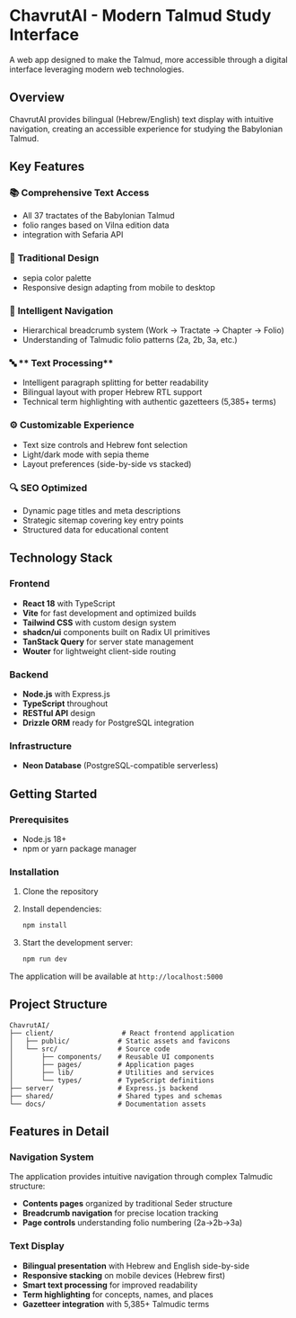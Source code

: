 # ChavrutAI - Modern Talmud Study Interface

A web app designed to make the Talmud, more accessible through a digital interface leveraging modern web technologies.

## Overview

ChavrutAI provides bilingual (Hebrew/English) text display with intuitive navigation, creating an accessible experience for studying the Babylonian Talmud. 

## Key Features

### 📚 **Comprehensive Text Access**
- All 37 tractates of the Babylonian Talmud
-  folio ranges based on Vilna edition data
-  integration with Sefaria API 

### 🎨 **Traditional Design**
- sepia color palette
- Responsive design adapting from mobile to desktop

### 🧭 **Intelligent Navigation**
- Hierarchical breadcrumb system (Work → Tractate → Chapter → Folio)
- Understanding of Talmudic folio patterns (2a, 2b, 3a, etc.)

### 🔤 ** Text Processing**
- Intelligent paragraph splitting for better readability
- Bilingual layout with proper Hebrew RTL support
- Technical term highlighting with authentic gazetteers (5,385+ terms)

### ⚙️ **Customizable Experience**
- Text size controls and Hebrew font selection
- Light/dark mode with sepia theme
- Layout preferences (side-by-side vs stacked)

### 🔍 **SEO Optimized**
- Dynamic page titles and meta descriptions
- Strategic sitemap covering key entry points
- Structured data for educational content

## Technology Stack

### Frontend
- **React 18** with TypeScript
- **Vite** for fast development and optimized builds
- **Tailwind CSS** with custom design system
- **shadcn/ui** components built on Radix UI primitives
- **TanStack Query** for server state management
- **Wouter** for lightweight client-side routing

### Backend
- **Node.js** with Express.js
- **TypeScript** throughout
- **RESTful API** design
- **Drizzle ORM** ready for PostgreSQL integration

### Infrastructure
- **Neon Database** (PostgreSQL-compatible serverless)

## Getting Started

### Prerequisites
- Node.js 18+ 
- npm or yarn package manager

### Installation

1. Clone the repository
2. Install dependencies:
   ```bash
   npm install
   ```

3. Start the development server:
   ```bash
   npm run dev
   ```

The application will be available at `http://localhost:5000`

## Project Structure

```
ChavrutAI/
├── client/                 # React frontend application
│   ├── public/            # Static assets and favicons
│   └── src/               # Source code
│       ├── components/    # Reusable UI components
│       ├── pages/         # Application pages
│       ├── lib/           # Utilities and services
│       └── types/         # TypeScript definitions
├── server/                # Express.js backend
├── shared/                # Shared types and schemas
└── docs/                  # Documentation assets
```

## Features in Detail

### Navigation System
The application provides intuitive navigation through complex Talmudic structure:
- **Contents pages** organized by traditional Seder structure
- **Breadcrumb navigation** for precise location tracking
- **Page controls** understanding folio numbering (2a→2b→3a)

### Text Display
- **Bilingual presentation** with Hebrew and English side-by-side
- **Responsive stacking** on mobile devices (Hebrew first)
- **Smart text processing** for improved readability
- **Term highlighting** for concepts, names, and places
- **Gazetteer integration** with 5,385+  Talmudic terms
